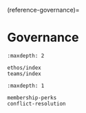 (reference-governance)=
# Governance

```{toctree}
:maxdepth: 2

ethos/index
teams/index
```

```{toctree}
:maxdepth: 1

membership-perks
conflict-resolution
```
